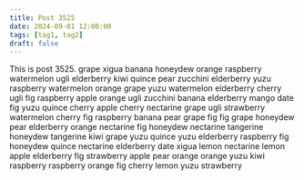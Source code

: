 ```yaml
---
title: Post 3525
date: 2024-09-01 12:00:00
tags: [tag1, tag2]
draft: false
---
```

This is post 3525.
grape
xigua
banana
honeydew
orange
raspberry
watermelon
ugli
elderberry
kiwi
quince
pear
zucchini
elderberry
yuzu
raspberry
watermelon
orange
grape
yuzu
watermelon
elderberry
cherry
ugli
fig
raspberry
apple
orange
ugli
zucchini
banana
elderberry
mango
date
fig
yuzu
quince
cherry
apple
cherry
nectarine
grape
ugli
strawberry
watermelon
cherry
fig
raspberry
banana
pear
grape
fig
fig
grape
honeydew
pear
elderberry
orange
nectarine
fig
honeydew
nectarine
tangerine
honeydew
tangerine
kiwi
grape
yuzu
quince
yuzu
elderberry
raspberry
fig
honeydew
quince
nectarine
elderberry
date
xigua
lemon
nectarine
lemon
apple
elderberry
fig
strawberry
apple
pear
orange
orange
yuzu
kiwi
raspberry
raspberry
orange
fig
cherry
lemon
yuzu
strawberry
